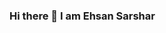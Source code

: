 ### Hi there 👋 I am Ehsan Sarshar

<!--
**EhsanSarshar/EhsanSarshar** is a ✨ _special_ ✨ repository because its `README.md` (this file) appears on your GitHub profile.

Here are some ideas to get you started:

- I have 8 years development background
- 3 years professional background
- I am specialist in React Native and Graphql API 
- have developed the first online store in Afghanistan
- here is a link to my app in app store and playstore
The link => https://anarstore.af/app
- 📫 How to reach me: ...
- phoneNumber: +93728775014
- emailAddress: ehsan.herai@gmail.com
